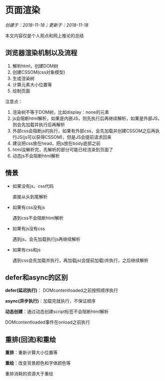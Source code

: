 # 页面渲染

*创建于：2018-11-18；更新于：2018-11-18*

本文内容仅是个人观点和网上推论的总结

## 浏览器渲染机制以及流程

1. 解析html，创建DOM树
1. 创建CSSOM(css对象模型)
1. 生成渲染树
1. 计算元素大小位置等
1. 绘制页面

注意点：

1. 渲染树不等于DOM树，比如display：none的元素
1. js会阻断html解析，如果是内嵌JS，则先执行后再继续解析，如果是外部JS，则会先加载并执行后再解析
1. 外部css会阻断js的执行，如果有外部css，会先加载并创建CSSOM之后再执行JS(js可以获得CSSOM)，但是JS会提前请求回来
1. 建议把css放在head，把js放在body底部之前
1. html没解析完，先解析的部分可能已经渲染到页面了
1. 动态js不会阻断html解析

## 情景
- 如果没有js，css代码

    直接从头到尾解析

- 如果有css没有js

    遇到css不会阻断html解析

- 如果有js没有css

    遇到js，会先加载执行js再继续解析

- 如果有css和js

    遇到css会先加载并执行，再加载js(会提前加载)并执行，之后继续解析

## defer和async的区别

**defer(延迟执行)**： DOMcontentloaded之前按照顺序执行

**async(异步执行)**：加载完就执行，不保证顺序

**动态创建**：通过动态创建script标签不会阻断html解析

DOMcontentloaded事件在onload之前执行

## 重排(回流)和重绘

**重排**：重新计算大小位置等

**重绘**：改变背景颜色和字体颜色等

重排消耗的资源大于重绘


